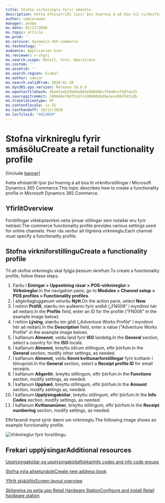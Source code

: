 ```yaml
---
title: Stofna virknireglu fyrir smásölu
description: Þetta efnisatriði lýsir því hvernig á að búa til virkniforstillingar í Microsoft Dynamics 365 Commerce.
author: samjarawan
manager: annbe
ms.date: 01/27/2020
ms.topic: article
ms.prod: ''
ms.service: dynamics-365-commerce
ms.technology: ''
audience: Application User
ms.reviewer: v-chgri
ms.search.scope: Retail, Core, Operations
ms.custom: ''
ms.assetid: ''
ms.search.region: Global
ms.author: samjar
ms.search.validFrom: 2020-01-20
ms.dyn365.ops.version: Release 10.0.8
ms.openlocfilehash: 6bee51eb25b04eb65e588dd4cf54a0cef587aa15
ms.sourcegitcommit: 199848e78df5cb7c439b001bdbe1ece963593cdb
ms.translationtype: HT
ms.contentlocale: is-IS
ms.lasthandoff: 10/13/2020
ms.locfileid: "4413029"
---
```

# <a name="create-a-retail-functionality-profile"></a><span data-ttu-id="55658-103">Stofna virknireglu fyrir smásölu</span><span class="sxs-lookup"><span data-stu-id="55658-103">Create a retail functionality profile</span></span>


[!include [banner](includes/banner.md)]

<span data-ttu-id="55658-104">Þetta efnisatriði lýsir því hvernig á að búa til virkniforstillingar í Microsoft Dynamics 365 Commerce.</span><span class="sxs-lookup"><span data-stu-id="55658-104">This topic describes how to create a functionality profile in Microsoft Dynamics 365 Commerce.</span></span>

## <a name="overview"></a><span data-ttu-id="55658-105">Yfirlit</span><span class="sxs-lookup"><span data-stu-id="55658-105">Overview</span></span>

<span data-ttu-id="55658-106">Forstillingar viðskiptavirkni veita ýmsar stillingar sem notaðar eru fyrir netrásir.</span><span class="sxs-lookup"><span data-stu-id="55658-106">The commerce functionality profile provides various settings used for online channels.</span></span> <span data-ttu-id="55658-107">Hver rás verður að tilgreina virknireglu.</span><span class="sxs-lookup"><span data-stu-id="55658-107">Each channel must specify a functionality profile.</span></span>

## <a name="create-a-functionality-profile"></a><span data-ttu-id="55658-108">Stofna virkniforstillingu</span><span class="sxs-lookup"><span data-stu-id="55658-108">Create a functionality profile</span></span>

<span data-ttu-id="55658-109">Til að stofna virknireglu skal fylgja þessum skrefum.</span><span class="sxs-lookup"><span data-stu-id="55658-109">To create a functionality profile, follow these steps.</span></span>

1. <span data-ttu-id="55658-110">Farðu í **Einingar \> Uppsetning rásar \> POS-virknireglur \> Virknireglur**.</span><span class="sxs-lookup"><span data-stu-id="55658-110">In the navigation pane, go to **Modules \> Channel setup \> POS profiles \> Functionality profiles**.</span></span>
1. <span data-ttu-id="55658-111">Í aðgerðaglugganum velurðu **Nýtt**.</span><span class="sxs-lookup"><span data-stu-id="55658-111">On the action pane, select **New**.</span></span>
1. <span data-ttu-id="55658-112">Í reitinn **Prófíll**, slærðu inn auðkenni fyrir sniðið („FN006” í myndinni hér að neðan).</span><span class="sxs-lookup"><span data-stu-id="55658-112">In the **Profile** field, enter an ID for the profile ("FN006" in the example image below).</span></span>
1. <span data-ttu-id="55658-113">Í reitinn **Lýsing**, slærðu inn gildi („Adventure Works Profile“ í myndinni hér að neðan).</span><span class="sxs-lookup"><span data-stu-id="55658-113">In the **Description** field, enter a value ("Adventure Works Profile" in the example image below).</span></span>
1. <span data-ttu-id="55658-114">Í kaflanum **Almennt**, veldu land fyrir **ISO** landstig.</span><span class="sxs-lookup"><span data-stu-id="55658-114">In the **General** section, select a country for the **ISO** locale.</span></span>
1. <span data-ttu-id="55658-115">Í kaflanum **Almennt**, breyttu öðrum stillingum, eftir þörfum.</span><span class="sxs-lookup"><span data-stu-id="55658-115">In the **General** section, modify other settings, as needed.</span></span>
1. <span data-ttu-id="55658-116">Í kaflanum **Almennt**, veldu **Kenni kvittunarforstillingar** fyrir kvittanir í tölvupósti.</span><span class="sxs-lookup"><span data-stu-id="55658-116">In the **General** section, select a **Receipt profile ID** for email receipts.</span></span>
1. <span data-ttu-id="55658-117">Í kaflanum **Aðgerðir**, breyttu stillingum, eftir þörfum.</span><span class="sxs-lookup"><span data-stu-id="55658-117">In the **Functions** section, modify settings, as needed.</span></span>
1. <span data-ttu-id="55658-118">Í kaflanum **Upphæð**, breyttu stillingum, eftir þörfum.</span><span class="sxs-lookup"><span data-stu-id="55658-118">In the **Amount** section, modify settings as, needed.</span></span>
1. <span data-ttu-id="55658-119">Í kaflanum **Upplýsingakóðar**, breyttu stillingum, eftir þörfum.</span><span class="sxs-lookup"><span data-stu-id="55658-119">In the **Info Codes** section, modify settings, as needed.</span></span>
1. <span data-ttu-id="55658-120">Í kaflanum **Kvittananúmer**, breyttu stillingum, eftir þörfum.</span><span class="sxs-lookup"><span data-stu-id="55658-120">In the **Receipt numbering** section, modify settings, as needed.</span></span> 
  
<span data-ttu-id="55658-121">Eftirfarandi mynd sýnir dæmi um virknireglu.</span><span class="sxs-lookup"><span data-stu-id="55658-121">The following image shows an example functionality profile.</span></span>
  
![Virknireglur fyrir forstillingu](media/retail-functionality-profile.png)

## <a name="additional-resources"></a><span data-ttu-id="55658-123">Frekari upplýsingar</span><span class="sxs-lookup"><span data-stu-id="55658-123">Additional resources</span></span>

[<span data-ttu-id="55658-124">Upplýsingakóðar og upplýsingakóðaflokkar</span><span class="sxs-lookup"><span data-stu-id="55658-124">Info codes and info code groups</span></span>](info-codes-retail.md)           

[<span data-ttu-id="55658-125">Stofna nýja aðsetursbók</span><span class="sxs-lookup"><span data-stu-id="55658-125">Create new address book</span></span>](new-address-book.md) 

[<span data-ttu-id="55658-126">Yfirlit skjáútlits</span><span class="sxs-lookup"><span data-stu-id="55658-126">Screen layout overview</span></span>](pos-screen-layouts.md)       

[<span data-ttu-id="55658-127">Skilgreina og setja upp Retail Hardware Station</span><span class="sxs-lookup"><span data-stu-id="55658-127">Configure and install Retail hardware station</span></span>](retail-hardware-station-configuration-installation.md) 
